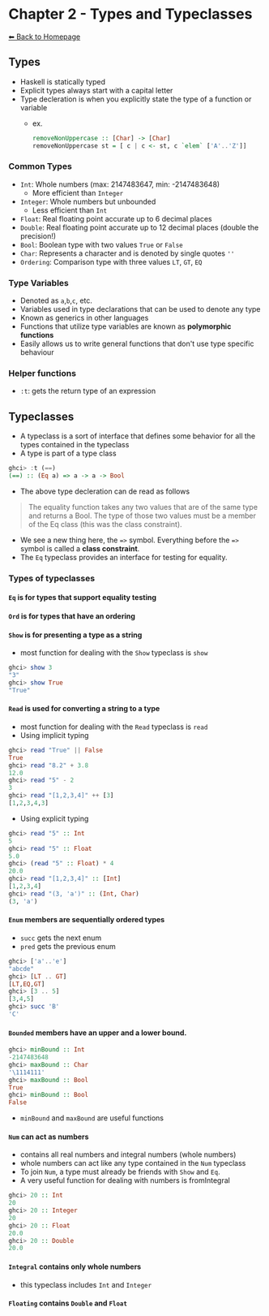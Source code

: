 # Chapter 2 - Types and Typeclasses
[⬅︎ Back to Homepage](../../index.md)
## Types
- Haskell is statically typed
- Explicit types always start with a capital letter
- Type decleration is when you explicitly state the type of a function or variable
  - ex.

	```haskell
	removeNonUppercase :: [Char] -> [Char]
	removeNonUppercase st = [ c | c <- st, c `elem` ['A'..'Z']]
	```

### Common Types
  - `Int`: Whole numbers (max: 2147483647, min: -2147483648)
    - More efficient than `Integer`
  - `Integer`: Whole numbers but unbounded
    - Less efficient than `Int`
  - `Float`: Real floating point accurate up to 6 decimal places
  - `Double`: Real floating point accurate up to 12 decimal places (double the precision!)
  - `Bool`: Boolean type with two values `True` or `False`
  - `Char`: Represents a character and is denoted by single quotes `''`
  - `Ordering`: Comparison type with three values `LT`, `GT`, `EQ`

### Type Variables
- Denoted as `a`,`b`,`c`, etc.
- Variables used in type declarations that can be used to denote any type
- Known as generics in other languages
- Functions that utilize type variables are known as **polymorphic functions**
- Easily allows us to write general functions that don't use type specific behaviour

### Helper functions
- `:t`: gets the return type of an expression

## Typeclasses
- A typeclass is a sort of interface that defines some behavior for all the types contained in the typeclass
- A type is part of a type class
```haskell
ghci> :t (==)
(==) :: (Eq a) => a -> a -> Bool
```

- The above type decleration can de read as follows
> The equality function takes any two values that are of the same type and returns a Bool. The type of those two values must be a member of the Eq class (this was the class constraint).

- We see a new thing here, the `=>` symbol. Everything before the `=>` symbol is called a **class constraint**.
- The `Eq` typeclass provides an interface for testing for equality.

### Types of typeclasses
#### `Eq` is for types that support equality testing

#### `Ord` is for types that have an ordering
#### `Show` is for presenting a type as a string
- most function for dealing with the `Show` typeclass is `show`
```haskell
ghci> show 3
"3"
ghci> show True
"True"
```

#### `Read` is used for converting a string to a type
- most function for dealing with the `Read` typeclass is `read`
- Using implicit typing
```haskell
ghci> read "True" || False
True
ghci> read "8.2" + 3.8
12.0
ghci> read "5" - 2
3
ghci> read "[1,2,3,4]" ++ [3]
[1,2,3,4,3]
```

- Using explicit typing
```haskell
ghci> read "5" :: Int
5
ghci> read "5" :: Float
5.0
ghci> (read "5" :: Float) * 4
20.0
ghci> read "[1,2,3,4]" :: [Int]
[1,2,3,4]
ghci> read "(3, 'a')" :: (Int, Char)
(3, 'a')
```

#### `Enum` members are sequentially ordered types
- `succ` gets the next enum
- `pred` gets the previous enum
```haskell
ghci> ['a'..'e']
"abcde"
ghci> [LT .. GT]
[LT,EQ,GT]
ghci> [3 .. 5]
[3,4,5]
ghci> succ 'B'
'C'
```

#### `Bounded` members have an upper and a lower bound.
```haskell
ghci> minBound :: Int
-2147483648
ghci> maxBound :: Char
'\1114111'
ghci> maxBound :: Bool
True
ghci> minBound :: Bool
False
```

- `minBound` and `maxBound` are useful functions

#### `Num` can act as numbers
- contains all real numbers and integral numbers (whole numbers)
- whole numbers can act like any type contained in the `Num` typeclass
- To join `Num`, a type must already be friends with `Show` and `Eq`.
- A very useful function for dealing with numbers is fromIntegral
```haskell
ghci> 20 :: Int
20
ghci> 20 :: Integer
20
ghci> 20 :: Float
20.0
ghci> 20 :: Double
20.0
```

#### `Integral` contains only whole numbers
- this typeclass includes `Int` and `Integer`

#### `Floating` contains `Double` and `Float`
